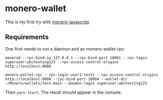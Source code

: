 # monero-wallet

This is my first try with [monero-javascript](https://github.com/monero-ecosystem/monero-javascript).

## Requirements

One first needs to run a daemon and an monero-wallet-rpc:

```
monerod --rpc-bind-ip 127.0.0.1 --rpc-bind-port 18081 --rpc-login superuser:abctesting123 --rpc-access-control-origins http://localhost:8080

monero-wallet-rpc --rpc-login user1:test1 --rpc-access-control-origins http://localhost:8080 --rpc-bind-port 18084 --wallet-dir ~/Monero/wallets/test-main --daemon-login superuser:abctesting123
```

Then `yarn start`. The result should appear in the console.
